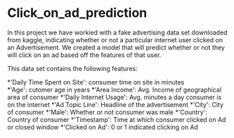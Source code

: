 # Click_on_ad_prediction

In this project we have workied with a fake advertising data set downloaded from kaggle, indicating whether or not a particular internet user clicked on an Advertisement.
We created a model that will predict whether or not they will click on an ad based off the features of that user.

This data set contains the following features:

*'Daily Time Spent on Site': consumer time on site in minutes<br /> 
*'Age': cutomer age in years
*'Area Income': Avg. Income of geographical area of consumer
*'Daily Internet Usage': Avg. minutes a day consumer is on the internet
*'Ad Topic Line': Headline of the advertisement
*'City': City of consumer
*'Male': Whether or not consumer was male
*'Country': Country of consumer
*'Timestamp': Time at which consumer clicked on Ad or closed window
*'Clicked on Ad': 0 or 1 indicated clicking on Ad

